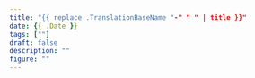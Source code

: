 ```yaml
---
title: "{{ replace .TranslationBaseName "-" " " | title }}"
date: {{ .Date }}
tags: [""]
draft: false
description: ""
figure: ""
---
```

